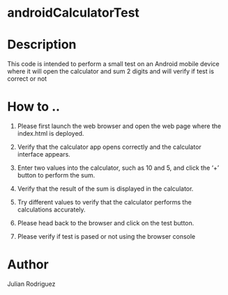 # androidCalculatorTest
# Description
This code is intended to perform a small test on an Android mobile device where it will open the calculator and sum 2 digits and will verify if test is correct or not
# How to ..

1. Please first launch the web browser and open the web page where the index.html is deployed.

2. Verify that the calculator app opens correctly and the calculator interface appears.

3. Enter two values into the calculator, such as 10 and 5, and click the ‘+’ button to perform the sum.

4. Verify that the result of the sum is displayed in the calculator.

5. Try different values to verify that the calculator performs the calculations accurately.

6. Please head back to the browser and click on the test button.

7. Please verify if test is pased or not using the browser console

# Author
Julian Rodriguez
